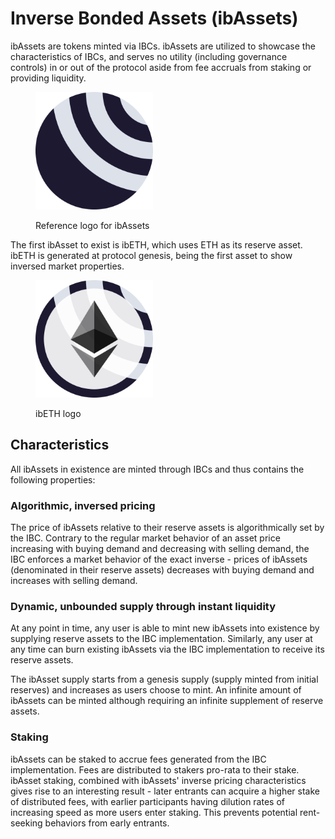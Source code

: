 # Inverse Bonded Assets (ibAssets)

ibAssets are tokens minted via IBCs. ibAssets are utilized to showcase the characteristics of IBCs, and serves no utility (including governance controls) in or out of the protocol aside from fee accruals from staking or providing liquidity.&#x20;

<figure><img src="../.gitbook/assets/IBC_Logo_Circlized.svg" alt="" width="188"><figcaption><p>Reference logo for ibAssets</p></figcaption></figure>



The first ibAsset to exist is ibETH, which uses ETH as its reserve asset. ibETH is generated at protocol genesis, being the first asset to show inversed market properties.&#x20;

<figure><img src="../.gitbook/assets/ibETH_Logo.svg" alt="" width="188"><figcaption><p>ibETH logo</p></figcaption></figure>



## Characteristics

All ibAssets in existence are minted through IBCs and thus contains the following properties:&#x20;



### Algorithmic, inversed pricing

The price of ibAssets relative to their reserve assets is algorithmically set by the IBC. Contrary to the regular market behavior of an asset price increasing with buying demand and decreasing with selling demand, the IBC enforces a market behavior of the exact inverse - prices of ibAssets (denominated in their reserve assets) decreases with buying demand and increases with selling demand.&#x20;



### Dynamic, unbounded supply through instant liquidity

At any point in time, any user is able to mint new ibAssets into existence by supplying reserve assets to the IBC implementation. Similarly, any user at any time can burn existing ibAssets via the IBC implementation to receive its reserve assets.&#x20;

The ibAsset supply starts from a genesis supply (supply minted from initial reserves) and increases as users choose to mint. An infinite amount of ibAssets can be minted although requiring an infinite supplement of reserve assets.&#x20;



### Staking

ibAssets can be staked to accrue fees generated from the IBC implementation. Fees are distributed to stakers pro-rata to their stake. ibAsset staking, combined with ibAssets' inverse pricing characteristics gives rise to an interesting result - later entrants can acquire a higher stake of distributed fees, with earlier participants having dilution rates of increasing speed as more users enter staking. This prevents potential rent-seeking behaviors from early entrants.&#x20;
